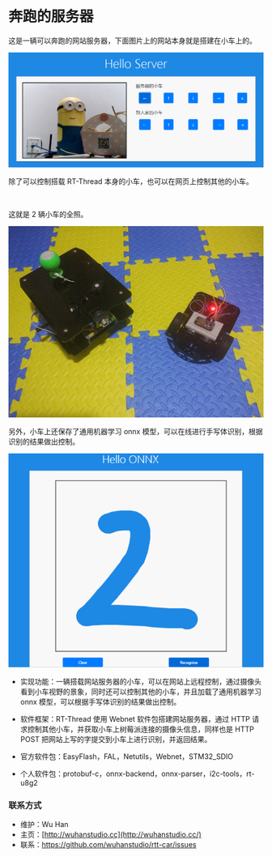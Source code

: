 # 奔跑的服务器

这是一辆可以奔跑的网站服务器，下面图片上的网站本身就是搭建在小车上的。

![](./demo.png)

除了可以控制搭载 RT-Thread 本身的小车，也可以在网页上控制其他的小车。

![]()

这就是 2 辆小车的全照。

![](./robot.jpg)

另外，小车上还保存了通用机器学习 onnx 模型，可以在线进行手写体识别，根据识别的结果做出控制。

![](./onnx.png)

- 实现功能：一辆搭载网站服务器的小车，可以在网站上远程控制，通过摄像头看到小车视野的景象，同时还可以控制其他的小车，并且加载了通用机器学习 onnx 模型，可以根据手写体识别的结果做出控制。

- 软件框架：RT-Thread 使用 Webnet 软件包搭建网站服务器，通过 HTTP 请求控制其他小车，并获取小车上树莓派连接的摄像头信息，同样也是 HTTP POST 把网站上写的字提交到小车上进行识别，并返回结果。

- 官方软件包：EasyFlash，FAL，Netutils，Webnet，STM32_SDIO

- 个人软件包：protobuf-c，onnx-backend，onnx-parser，i2c-tools，rt-u8g2

### 联系方式

- 维护：Wu Han
- 主页：[http://wuhanstudio.cc](http://wuhanstudio.cc/)
- 联系：<https://github.com/wuhanstudio/rtt-car/issues>
